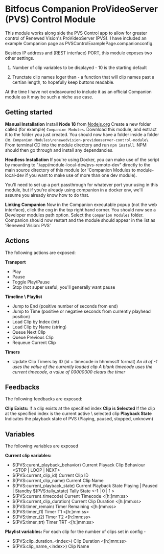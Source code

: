 

# Bitfocus Companion ProVideoServer (PVS) Control Module

This module works along side the PVS Control app to allow for greater control of Renewed Vision's ProVideoServer (PVS). I have included an example Companion page as PVSControlExamplePage.companionconfig.

Besides IP address and (REST interface) PORT, this module exposes two other settings.

 1. Number of clip variables to be displayed - 10 is the starting
    default
    
 2. Trunctate clip names loger than - a function that will clip
    names past a certian length, to hopefully keep buttons readable.

At the time I have not endeavoured to include it as an official Companion module as it may be such a niche use case.

## Getting started
**Manual Installation**
Install **Node 18** from [Nodejs.org](https://nodejs.org/en/download/package-manager)
Create a new folder called (for example) `Companion Modules`.
Download this module, and extract it to the folder you just created.
You should now have a folder inside a folder (ie. `Companion Modules\renewedvision-provideoserver-control-module\`
From terminal CD into the module directory and run `npm install`.
NPM should then go through and install any dependancies.

**Headless Installation**
If you're using Docker, you can make use of the script by mounting to "/app/module-local-dev/pvs-remote-dev" directly to the main source directory of this module (or 'Companion Modules to module-local-dev if you want to make use of more than one dev module).

You'll need to set up a port passthrough for whatever port your using in this module, but if you're already using companion in a docker env, we'll assume you already know how to do that.

**Linking Companion**
Now in the Companion executable popup (not the web interface), click the cog in the top right hand corner. You should now see a Developer modules path option.
Select the `Companion Modules` folder.
Companion should now restart and the module should appear in the list as 'Renewed Vision: PVS'

## Actions

The following actions are exposed:

**Transport**
 - Play 
 - Pause 
 - Toggle Play/Pause 
 - Stop (not super useful, you'll generally want pause

**Timeline \ Playlist**

 - Jump to End (positive number of seconds from end)
 - Jump to Time (positive or negative seconds from currently playhead position) 
 - Load Clip by Index (int)
 - Load Clip by Name (string)
 - Queue Next Clip
 - Queue Previous Clip
 - Requeue Current Clip

**Timers**

 - Update Clip Timers by ID (id + timecode in hhmmssff format)
	 **An id of -1 uses the value of the currently loaded clip*
	 A blank timecode uses the current timecode, a value of 00000000 clears the timer*

## Feedbacks

The following feedbacks are exposed:

**Clip Exists:** If a clip exists at the specified index
**Clip is Selected** If the clip at the specified index is the current active \ selected clip
**Playback State** Indicates the playback state of PVS (Playing, paused, stopped, unknown)

## Variables

The following variables are exposed

**Current clip variables:**

 - $(PVS:curent_playback_behavior) Current Playack Clip Behaviour <STOP
   | LOOP | NEXT>
 - $(PVS:current_clip_id) Current Clip ID <index number>
 - $(PVS:current_clip_name) Current Clip Name <name>
 - $(PVS:current_playback_state) Current Playback State Playing | Paused | Standby $(PVS:tally_state) Tally State <-1 | 0 | 1 >
 - $(PVS:current_timecode) Current Timecode <[h:]mm:ss>
 - $(PVS:current_clip_duration) Current Clip Duration <[h:]mm:ss>
 - $(PVS:timer_remain) Timer Remaining <[h:]mm:ss> 
 - $(PVS:timer_t1) Timer T1 <[h:]mm:ss> 
 - $(PVS:timer_t2) Timer T2 <[h:]mm:ss> 
 - $(PVS:timer_trt) Timer TRT <[h:]mm:ss>

**Playlist variables:**
For each clip for the number of clips set in config -

 - $(PVS:clip_duration_\<index>) Clip Duration <index> <[h:]mm:ss>
 - $(PVS:clip_name_\<index>) Clip Name <index> <name>